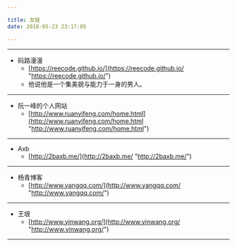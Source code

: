 ```yaml
---

title: 友链
date: 2018-05-23 23:17:05

---
```



----------
- 码路漫漫
	- [https://reecode.github.io/](https://reecode.github.io/ "https://reecode.github.io/")  
	- 他说他是一个集美貌与能力于一身的男人。

----------

- 阮一峰的个人网站
	- [http://www.ruanyifeng.com/home.html](http://www.ruanyifeng.com/home.html "http://www.ruanyifeng.com/home.html")

----------

- Axb
	- [http://2baxb.me/](http://2baxb.me/ "http://2baxb.me/")

----------

- 杨青博客
	- [http://www.yangqq.com/](http://www.yangqq.com/ "http://www.yangqq.com/")

----------

- 王垠
	- [http://www.yinwang.org/](http://www.yinwang.org/ "http://www.yinwang.org/")

----------